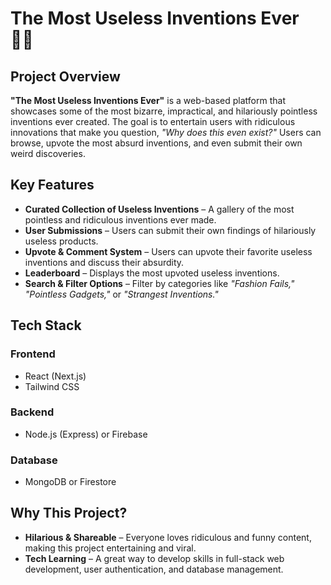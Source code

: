 # The Most Useless Inventions Ever 🤦‍♂️

## Project Overview
**"The Most Useless Inventions Ever"** is a web-based platform that showcases some of the most bizarre, impractical, and hilariously pointless inventions ever created. The goal is to entertain users with ridiculous innovations that make you question, *"Why does this even exist?"* Users can browse, upvote the most absurd inventions, and even submit their own weird discoveries.

## Key Features
- **Curated Collection of Useless Inventions** – A gallery of the most pointless and ridiculous inventions ever made.
- **User Submissions** – Users can submit their own findings of hilariously useless products.
- **Upvote & Comment System** – Users can upvote their favorite useless inventions and discuss their absurdity.
- **Leaderboard** – Displays the most upvoted useless inventions.
- **Search & Filter Options** – Filter by categories like *"Fashion Fails," "Pointless Gadgets,"* or *"Strangest Inventions."*

## Tech Stack
### Frontend
- React (Next.js)
- Tailwind CSS

### Backend
- Node.js (Express) or Firebase

### Database
- MongoDB or Firestore

## Why This Project?
- **Hilarious & Shareable** – Everyone loves ridiculous and funny content, making this project entertaining and viral.
- **Tech Learning** – A great way to develop skills in full-stack web development, user authentication, and database management.
